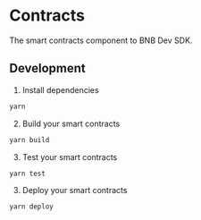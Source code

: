 # Contracts

The smart contracts component to BNB Dev SDK.

## Development

1. Install dependencies

```bash
yarn
```

2. Build your smart contracts

```bash
yarn build
```

3. Test your smart contracts

```bash
yarn test
```

3. Deploy your smart contracts

```bash
yarn deploy
```
